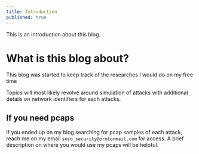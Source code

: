 ```yaml
---
title: Introduction 
published: true
---
```

This is an introduction about this blog. 

# [](#header-1)What is this blog about?

This blog was started to keep track of the researches I would do on my free time

Topics will most likely revolve around simulation of attacks with additional details on network identifiers for each attacks.

## [](#header-2)If you need pcaps

If you ended up on my blog searching for pcap samples of each attack, reach me on my email `soso_security@protonmail.com` for access. A brief description on where you would use my pcaps will be helpful. 
